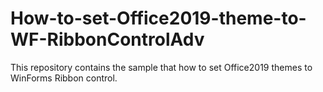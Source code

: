 # How-to-set-Office2019-theme-to-WF-RibbonControlAdv
This repository contains the sample that how to set Office2019 themes to WinForms Ribbon control.
